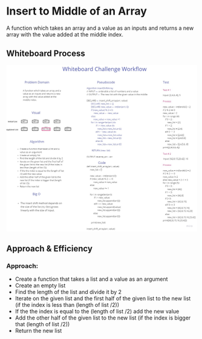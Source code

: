 # Insert to Middle of an Array
A function which takes an array and a value as an inputs and returns a new array with the value added at the middle index.


## Whiteboard Process

![Whiteboard Workflow](../assets/array_insert_shift.jpg)


## Approach & Efficiency

### Approach:

- Create a function that takes a list and a value as an argument
- Create an empty list
- Find the length of the list and divide it by 2
- Iterate on the given list and the first half of the given list to the new list (if the index is less than (length of list /2))
- If the the index is equal to the (length of list /2) add the new value
- Add the other half of the given list to the new list (if the index is bigger that (length of list /2))
- Return the new list